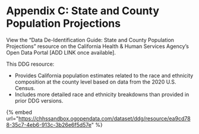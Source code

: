 # Appendix C: State and County Population Projections

View the “Data De-Identification Guide: State and County Population Projections” resource on the California Health & Human Services Agency’s Open Data Portal \[ADD LINK once available].

This DDG resource:

* Provides California population estimates related to the race and ethnicity composition at the county level based on data from the 2020 U.S. Census.
* Includes more detailed race and ethnicity breakdowns than provided in prior DDG versions.

{% embed url="https://chhssandbox.ogopendata.com/dataset/ddg/resource/ea9cd788-35c7-4eb6-913c-3b26e6f5d57e" %}

